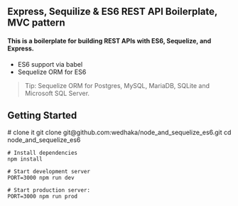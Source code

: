 <h2> Express, Sequilize & ES6 REST API Boilerplate, MVC pattern</h2>

<div>
  <h4> This is a boilerplate for building REST APIs with ES6, Sequelize, and Express. </h4>
  
  <ul>
    <li>ES6 support via babel</li>
    <li> Sequelize ORM for ES6 </li>
    <!-- 
    <li>REST resources as middleware via resource-router-middleware</li>
    <li>CORS support via cors</li>
    <li>Body Parsing via body-parser</li>
    -->
  </ul>
  
  <blockquote>
    Tip: Sequelize ORM for Postgres, MySQL, MariaDB, SQLite and Microsoft SQL Server.
  </blockquote>
  
  <h2>Getting Started</h2>
  
  <p>
    # clone it
    git clone git@github.com:wedhaka/node_and_sequelize_es6.git
    cd node_and_sequelize_es6

    # Install dependencies
    npm install

    # Start development server
    PORT=3000 npm run dev

    # Start production server:
    PORT=3000 npm run prod
  </p>  
  <!--
  <h2>License</h2>
  <div>MIT</div>
  -->
  
</div>
